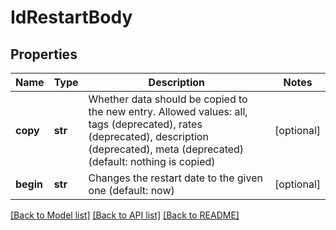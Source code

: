 # IdRestartBody

## Properties
Name | Type | Description | Notes
------------ | ------------- | ------------- | -------------
**copy** | **str** | Whether data should be copied to the new entry. Allowed values: all, tags (deprecated), rates (deprecated), description (deprecated), meta (deprecated) (default: nothing is copied) | [optional] 
**begin** | **str** | Changes the restart date to the given one (default: now) | [optional] 

[[Back to Model list]](../README.md#documentation-for-models) [[Back to API list]](../README.md#documentation-for-api-endpoints) [[Back to README]](../README.md)

